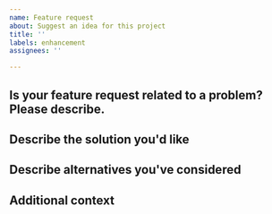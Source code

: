 ```yaml
---
name: Feature request
about: Suggest an idea for this project
title: ''
labels: enhancement
assignees: ''

---
```


## Is your feature request related to a problem? Please describe.

<!-- 
A clear and concise description of what the problem is. Ex. I'm always frustrated when [...]
--> 

## Describe the solution you'd like

<!-- 
A clear and concise description of what you want to happen.
--> 

## Describe alternatives you've considered

<!-- 
A clear and concise description of any alternative solutions or features you've considered.
--> 

## Additional context
<!-- 
Add any other context or screenshots about the feature request here.
-->
